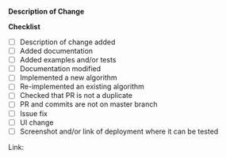 **Description of Change**
<!--
Thank you for your pull request. Please provide a description above, and review
the requirements using given checklist, and confirm work done by you.

Add the issue number in a list format following the format given
  - Brief-message, keyword #<issue-number>
The message is not necessary
For example my PR fixes issue 97. Then do the following
  - Fixes rendering issue, fixed #97
For a list of all keywords you can check:
https://docs.github.com/en/free-pro-team@latest/github/managing-your-work-on-github/linking-a-pull-request-to-an-issue

If you have made a UI change, please add screenshot and/or link to deployment

Contributor's Guide: https://github.com/developer-student-club-thapar/algo-book/blob/master/CONTRIBUTING.md
-->

**Checklist**
- [ ] Description of change added
- [ ] Added documentation
- [ ] Added examples and/or tests
- [ ] Documentation modified
- [ ] Implemented a new algorithm
- [ ] Re-implemented an existing algorithm
- [ ] Checked that PR is not a duplicate
- [ ] PR and commits are not on master branch
- [ ] Issue fix
- [ ] UI change
- [ ] Screenshot and/or link of deployment where it can be tested

Link: 
